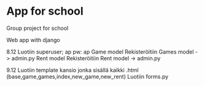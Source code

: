 # App for school

Group project for school

Web app with django

8.12
Luotiin superuser; ap pw: ap
Game model
Rekisteröitiin Games model -> admin.py
Rent model
Rekisteröitiin Rent model -> admin.py

9.12
Luotiin template kansio jonka sisällä kaikki .html (base,game,games,index,new_game,new_rent)
Luotiin forms.py

